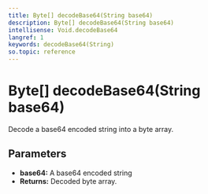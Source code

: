```yaml
---
title: Byte[] decodeBase64(String base64)
description: Byte[] decodeBase64(String base64)
intellisense: Void.decodeBase64
langref: 1
keywords: decodeBase64(String)
so.topic: reference
---
```


# Byte[] decodeBase64(String base64)

Decode a base64 encoded string into a byte array.

## Parameters

* **base64:** A base64 encoded string
* **Returns:** Decoded byte array.
